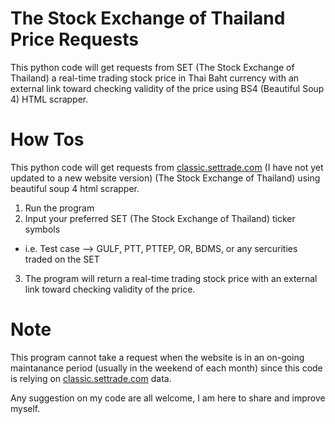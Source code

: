 # The Stock Exchange of Thailand Price Requests

This python code will get requests from SET (The Stock Exchange of Thailand) a real-time trading stock price in Thai Baht currency with an external link toward checking validity of the price using BS4 (Beautiful Soup 4) HTML scrapper.

# How Tos

This python code will get requests from [classic.settrade.com](https://classic.settrade.com/) (I have not yet updated to a new website version) (The Stock Exchange of Thailand)
using beautiful soup 4 html scrapper.

1. Run the program
2. Input your preferred SET (The Stock Exchange of Thailand) ticker symbols

- i.e. Test case --> GULF, PTT, PTTEP, OR, BDMS, or any sercurities traded on the SET

3. The program will return a real-time trading stock price with an external link toward checking validity of the price. 

# Note
This program cannot take a request when the website is in an on-going maintanance period (usually in the weekend of each month) since this code is relying on [classic.settrade.com](https://www.classic.settrade.com/settrade/home) data.

Any suggestion on my code are all welcome, I am here to share and improve myself.
<!---
agassi000/agassi000 is a ✨ special ✨ repository because its `README.md` (this file) appears on your GitHub profile.
You can click the Preview link to take a look at your changes.
--->
